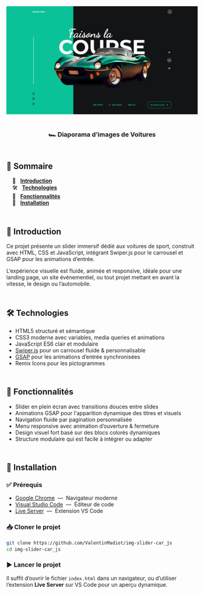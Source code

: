 <div align="center">  
  <a href="https://image-slider-car.netlify.app/" target="_blank">  
    <img src=".docs/preview.png" alt="Aperçu du slider de voitures animé">  
  </a>  
  </br></br>  
  <h3 align="center">🏎️ Diaporama d’images de Voitures</h3>  
</div>

## <br /> 📌 Sommaire

&nbsp;&nbsp;&nbsp; 🎨 &nbsp; [**Introduction**](#introduction)<br />
&nbsp;&nbsp;&nbsp; 🛠️ &nbsp; [**Technologies**](#technologies)<br />
&nbsp;&nbsp;&nbsp; 🎯 &nbsp; [**Fonctionnalités**](#fonctionnalités)<br />
&nbsp;&nbsp;&nbsp; 🚀 &nbsp; [**Installation**](#installation)<br />

## <br /> <a name="introduction">🎨 Introduction</a>

Ce projet présente un slider immersif dédié aux voitures de sport, construit avec HTML, CSS et JavaScript, intégrant Swiper.js pour le carrousel et GSAP pour les animations d’entrée.

L’expérience visuelle est fluide, animée et responsive, idéale pour une landing page, un site événementiel, ou tout projet mettant en avant la vitesse, le design ou l’automobile.

## <br /> <a name="technologies">🛠️ Technologies</a>

- HTML5 structuré et sémantique
- CSS3 moderne avec variables, media queries et animations
- JavaScript ES6 clair et modulaire
- [Swiper.js](https://swiperjs.com/) pour un carrousel fluide & personnalisable
- [GSAP](https://gsap.com/) pour les animations d’entrée synchronisées
- Remix Icons pour les pictogrammes

## <br /> <a name="fonctionnalités">🎯 Fonctionnalités</a>

- Slider en plein écran avec transitions douces entre slides
- Animations GSAP pour l'apparition dynamique des titres et visuels
- Navigation fluide par pagination personnalisée
- Menu responsive avec animation d’ouverture & fermeture
- Design visuel fort basé sur des blocs colorés dynamiques
- Structure modulaire qui est facile à intégrer ou adapter

## <br /> <a name="installation">🚀 Installation</a>

### ✅ Prérequis

- [Google Chrome](https://www.google.com/) &nbsp;—&nbsp; Navigateur moderne
- [Visual Studio Code](https://code.visualstudio.com/) &nbsp;—&nbsp; Éditeur de code
- [Live Server](https://marketplace.visualstudio.com/items?itemName=ritwickdey.LiveServer) &nbsp;—&nbsp; Extension VS Code

### 📥 Cloner le projet

```bash
git clone https://github.com/ValentinMadiot/img-slider-car_js
cd img-slider-car_js
```

### ▶️ Lancer le projet

Il suffit d’ouvrir le fichier `index.html` dans un navigateur, ou d’utiliser l’extension **Live Server** sur VS Code pour un aperçu dynamique.

